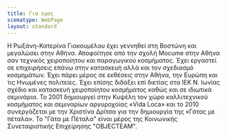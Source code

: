 ```yaml
---
title: Για εμας
scematype: WebPage
layout: standard
---
```


Η Ρωξάνη-Κατερίνα Γιακουμέλου έχει γεννηθεί στη Βοστώνη και μεγαλώσει στην Αθήνα. Αποφοίτησε από την σχολή Mocume  στην Αθήνα σαν τεχνικός χειροποίητου και παραγωγικού κοσμήματος. Έχει εργαστεί σε επιχειρήσεις επάνω στην κατασκευή αλλά και τον σχεδιασμό κοσμημάτων. Έχει πάρει μέρος σε εκθέσεις στην Αθήνα, την Ευρώπη και τις Ηνωμένες πολιτείες. Έχει επίσης διδάξει επί διετίας στα ΙΕΚ Ν. Ιωνίας  σχέδιο και κατασκευή χειροποίητου κοσμήματος καθώς και σε ιδιωτικά σεμινάρια. Το 2001 δημιουργεί στην Κυψέλη τον χώρο καλλιτεχνικού κοσμήματος και σεμιναρίων αργυροχοίας «Vida Loca» και το 2010 συνεργάζεται με την Χριστίνα Δρίτσα για την δημιουργία της «Γάτας με πέταλα». Το "Γάτα με Πέταλα" είναι μέρος της Κοινωνικής Συνεταιριστικής Επιχείρησης "OBJECTEAM".
